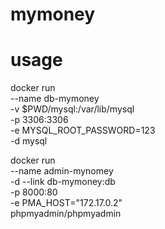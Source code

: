 # mymoney


# usage

docker run \
    --name db-mymoney \
    -v $PWD/mysql:/var/lib/mysql \
    -p 3306:3306 \
    -e MYSQL_ROOT_PASSWORD=123 \
    -d mysql

docker run \
    --name admin-mynomey \
    -d --link db-mymoney:db \
    -p 8000:80 \
    -e PMA_HOST="172.17.0.2" \
    phpmyadmin/phpmyadmin